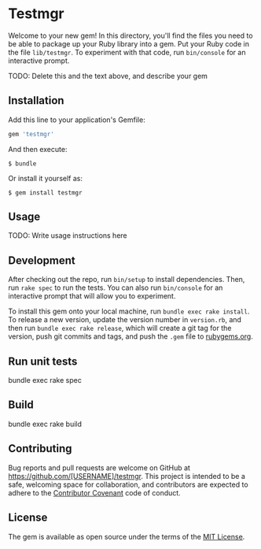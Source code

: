 # Testmgr

Welcome to your new gem! In this directory, you'll find the files you need to be able to package up your Ruby library into a gem. Put your Ruby code in the file `lib/testmgr`. To experiment with that code, run `bin/console` for an interactive prompt.

TODO: Delete this and the text above, and describe your gem

## Installation

Add this line to your application's Gemfile:

```ruby
gem 'testmgr'
```

And then execute:

    $ bundle

Or install it yourself as:

    $ gem install testmgr

## Usage

TODO: Write usage instructions here

## Development

After checking out the repo, run `bin/setup` to install dependencies. Then, run `rake spec` to run the tests. You can also run `bin/console` for an interactive prompt that will allow you to experiment.

To install this gem onto your local machine, run `bundle exec rake install`. To release a new version, update the version number in `version.rb`, and then run `bundle exec rake release`, which will create a git tag for the version, push git commits and tags, and push the `.gem` file to [rubygems.org](https://rubygems.org).

## Run unit tests

bundle exec rake spec

## Build

bundle exec rake build

## Contributing

Bug reports and pull requests are welcome on GitHub at https://github.com/[USERNAME]/testmgr. This project is intended to be a safe, welcoming space for collaboration, and contributors are expected to adhere to the [Contributor Covenant](contributor-covenant.org) code of conduct.


## License

The gem is available as open source under the terms of the [MIT License](http://opensource.org/licenses/MIT).

